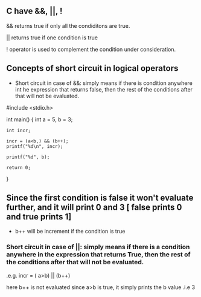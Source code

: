 ## C have &&, ||, !


&& returns true if only all the condiditons are true.

|| returns true if one condition is true

! operator is used to complement the condition under consideration.

## Concepts of short circuit in logical operators
- Short circuit in case of &&: simply means if there is condition anywhere int he expression that returns false, then the rest of the conditions after that will not be evaluated.

#include <stdio.h>

int main() {
    int a = 5, b = 3;

    int incr;

    incr = (a<b,) && (b++);
    printf("%d\n", incr);

    printf("%d", b);

    return 0;


}


## Since the first condition is false it won't evaluate further, and it will print 0 and 3 [ false prints 0 and true prints 1]


- b++ will be increment if the condition is true


### Short circuit in case of ||: simply means if there is a condition anywhere in the expression that returns True, then the rest of the conditions after that will not be evaluated.

.e.g. incr = ( a>b) || (b++)

here b++ is not evaluated since a>b is true, it simply prints the b value .i.e 3